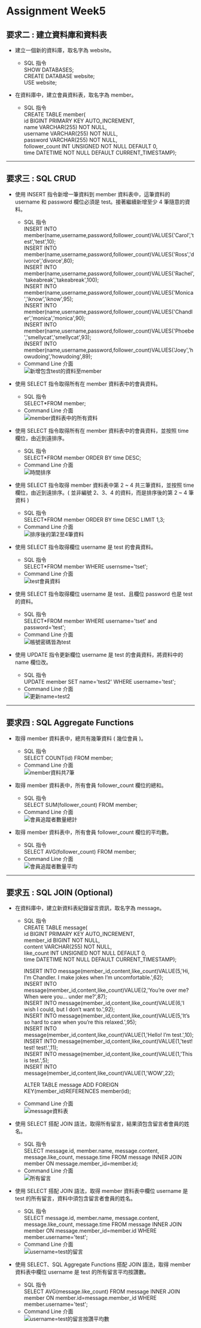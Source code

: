 # **Assignment Week5**

## 要求二 : 建立資料庫和資料表

- 建立一個新的資料庫，取名字為 website。

  - SQL 指令  
    SHOW DATABASES;  
    CREATE DATABASE website;  
    USE website;

- 在資料庫中，建立會員資料表，取名字為 member。

  - SQL 指令  
    CREATE TABLE member(  
    id BIGINT PRIMARY KEY AUTO_INCREMENT,  
    name VARCHAR(255) NOT NULL,  
    username VARCHAR(255) NOT NULL,  
    password VARCHAR(255) NOT NULL,  
    follower_count INT UNSIGNED NOT NULL DEFAULT 0,  
    time DATETIME NOT NULL DEFAULT CURRENT_TIMESTAMP);

---

## 要求三 : SQL CRUD

- 使⽤ INSERT 指令新增⼀筆資料到 member 資料表中，這筆資料的 username 和 password 欄位必須是 test。接著繼續新增⾄少 4 筆隨意的資料。

  - SQL 指令  
    INSERT INTO member(name,username,password,follower_count)VALUES('Carol','test','test',10);  
    INSERT INTO member(name,username,password,follower_count)VALUES('Ross','divorce','divorce',80);  
    INSERT INTO member(name,username,password,follower_count)VALUES('Rachel','takeabreak','takeabreak',100);  
    INSERT INTO member(name,username,password,follower_count)VALUES('Monica','iknow','iknow',95);  
    INSERT INTO member(name,username,password,follower_count)VALUES('Chandler','monica','monica',90);  
    INSERT INTO member(name,username,password,follower_count)VALUES('Phoebe','smellycat','smellycat',93);  
    INSERT INTO member(name,username,password,follower_count)VALUES('Joey','howudoing','howudoing',89);
  - Command Line 介面  
    ![新增包含test的資料至member](week5_screenshot/InsertIntoMember.jpg "InsertIntoMember")

- 使⽤ SELECT 指令取得所有在 member 資料表中的會員資料。

  - SQL 指令  
    SELECT\*FROM member;
  - Command Line 介面  
    ![member資料表中的所有資料](week5_screenshot/SELECTFROMmember.jpg "SELECTFROMmember")

- 使⽤ SELECT 指令取得所有在 member 資料表中的會員資料，並按照 time 欄位，由近到遠排序。

  - SQL 指令  
    SELECT\*FROM member ORDER BY time DESC;
  - Command Line 介面  
    ![時間排序](week5_screenshot/OrderByDesc.jpg "OrderByDesc")

- 使⽤ SELECT 指令取得 member 資料表中第 2 ~ 4 共三筆資料，並按照 time 欄位，由近到遠排序。( 並非編號 2、3、4 的資料，⽽是排序後的第 2 ~ 4 筆資料 )

  - SQL 指令  
    SELECT\*FROM member ORDER BY time DESC LIMIT 1,3;
  - Command Line 介面  
    ![排序後的第2至4筆資料](week5_screenshot/OrderByDesc_2-4.jpg "OrderByDesc_2-4")

- 使⽤ SELECT 指令取得欄位 username 是 test 的會員資料。

  - SQL 指令  
    SELECT\*FROM member WHERE usernsme='tset';
  - Command Line 介面  
    ![test會員資料](week5_screenshot/Username%3D'test'.jpg "Username='test'")

- 使⽤ SELECT 指令取得欄位 username 是 test、且欄位 password 也是 test 的資料。

  - SQL 指令  
    SELECT\*FROM member WHERE username='tset' and password='test';
  - Command Line 介面  
    ![帳號密碼皆為test](week5_screenshot/Username%26Password%3D'test'.jpg "Username&Password='test'")

- 使⽤ UPDATE 指令更新欄位 username 是 test 的會員資料，將資料中的 name 欄位改。

  - SQL 指令  
    UPDATE member SET name='test2' WHERE username='test';
  - Command Line 介面  
    ![更新name=test2](week5_screenshot/UpdateName%3Dtest2.jpg "UpdateName=test2")

---

## 要求四 : SQL Aggregate Functions

- 取得 member 資料表中，總共有幾筆資料 ( 幾位會員 )。

  - SQL 指令  
    SELECT COUNT(id) FROM member;
  - Command Line 介面  
    ![member資料共7筆](<week5_screenshot/Count(id)Member.jpg> "Count(id)Member")

- 取得 member 資料表中，所有會員 follower_count 欄位的總和。

  - SQL 指令  
    SELECT SUM(follower_count) FROM member;
  - Command Line 介面  
    ![會員追蹤者數量總計](<week5_screenshot/Sum(follower_count)Member.jpg> "Sum(follower_count)Member")

- 取得 member 資料表中，所有會員 follower_count 欄位的平均數。

  - SQL 指令  
    SELECT AVG(follower_count) FROM member;
  - Command Line 介面  
    ![會員追蹤者數量平均](<week5_screenshot/Avg(follower_count)Member.jpg> "Avg(follower_count)Member")

---

## 要求五 : SQL JOIN (Optional)

- 在資料庫中，建立新資料表紀錄留⾔資訊，取名字為 message。

  - SQL 指令  
    CREATE TABLE message(  
    id BIGINT PRIMARY KEY AUTO_INCREMENT,  
    member_id BIGINT NOT NULL,  
    content VARCHAR(255) NOT NULL,  
    like_count INT UNSIGNED NOT NULL DEFAULT 0,  
    time DATETIME NOT NULL DEFAULT CURRENT_TIMESTAMP);

    INSERT INTO message(member_id,content,like_count)VALUE(5,'Hi, I’m Chandler. I make jokes when I’m uncomfortable.',62);  
    INSERT INTO message(member_id,content,like_count)VALUE(2,'You’re over me? When were you… under me?',87);  
    INSERT INTO message(member_id,content,like_count)VALUE(6,'I wish I could, but I don’t want to.',92);  
    INSERT INTO message(member_id,content,like_count)VALUE(5,'It’s so hard to care when you’re this relaxed.',95);  
    INSERT INTO message(member_id,content,like_count)VALUE(1,'Hello! I’m test.',10);  
    INSERT INTO message(member_id,content,like_count)VALUE(1,'test! test! test!.',11);  
    INSERT INTO message(member_id,content,like_count)VALUE(1,'This is test.',5);  
    INSERT INTO message(member_id,content,like_count)VALUE(1,'WOW',22);

    ALTER TABLE message ADD FOREIGN KEY(member_id)REFERENCES member(id);

  - Command Line 介面  
    ![message資料表](week5_screenshot/CreateTableMessage.jpg "CreateTableMessage")

- 使⽤ SELECT 搭配 JOIN 語法，取得所有留⾔，結果須包含留⾔者會員的姓名。

  - SQL 指令  
    SELECT message.id, member.name, message.content, message.like_count, message.time FROM message INNER JOIN member ON message.member_id=member.id;
  - Command Line 介面  
    ![所有留言](week5_screenshot/AllContent.jpg "AllContent")

- 使⽤ SELECT 搭配 JOIN 語法，取得 member 資料表中欄位 username 是 test 的所有留⾔，資料中須包含留⾔者會員的姓名。

  - SQL 指令  
    SELECT message.id, member.name, message.content, message.like_count, message.time FROM message INNER JOIN member ON message.member_id=member.id WHERE member.username='test';
  - Command Line 介面  
    ![username=test的留言](week5_screenshot/Username%3D'test'Content.jpg "Username='test'Content")

- 使⽤ SELECT、SQL Aggregate Functions 搭配 JOIN 語法，取得 member 資料表中欄位 username 是 test 的所有留⾔平均按讚數。

  - SQL 指令  
    SELECT AVG(message.like_count) FROM message INNER JOIN member ON member.id=message.member_id WHERE member.username='test';
  - Command Line 介面  
    ![username=test的留言按讚平均數](<week5_screenshot/Username='test'AVG(like_count).jpg> "Username='test'AVG(like_count)")
